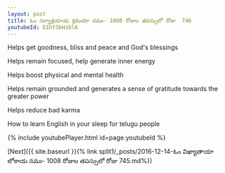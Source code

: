 ```yaml
---
layout: post
title: ఓం సర్వాశ్రయాయ క్రమయా నమః- 1008 రోజుల తపస్సులో రోజు  746
youtubeId: D1htSbHzblA
---
```

 
 
Helps get goodness, bliss and peace and God's blessings
 
Helps remain focused, help generate inner energy 
 
Helps boost physical and mental health 
 
Helps remain grounded and generates a sense of gratitude towards the greater power 
 
Helps reduce bad karma
 
How to learn English in your sleep for telugu people
 
 
 
 


{% include youtubePlayer.html id=page.youtubeId %}
 
[Next]({{ site.baseurl }}{% link split1/_posts/2016-12-14-ఓం విఖ్యాతాయా లోకాయ నమః- 1008 రోజుల తపస్సులో రోజు  745.md%})
 
